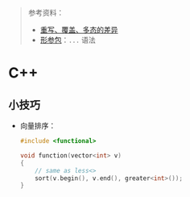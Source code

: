 > 参考资料：
>
> - [重写、覆盖、多态的差异](https://www.cnblogs.com/txwsh1/archive/2008/06/28/1231751.html)
> - [形参包](https://zh.cppreference.com/w/cpp/language/parameter_pack)：`...` 语法

# C++

## 小技巧

- 向量排序：

  ```cpp
  #include <functional>
  
  void function(vector<int> v)
  {
      // same as less<>
      sort(v.begin(), v.end(), greater<int>());
  }   
  ```


